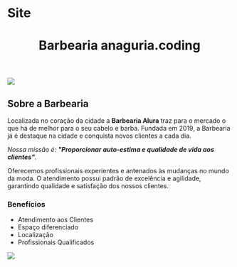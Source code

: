 

# Site



<!DOCTYPE html>
<html lang="pt-br">
	<head>
		<meta charset="UTF-8">
		

<link rel="stylesheet" href="style.css">
	</head>

<body>
		<header>
			<h1 class="titulo-principal">Barbearia anaguria.coding</h1>
		</header>
		<img src="https://github.com/anaguriaa/site/issues/1#issue-1883787734">
		<div class="principal">
			<h2 class="titulo-centralizado">Sobre a Barbearia </h2>
	 
<p>Localizada no coração da cidade a <strong>Barbearia Alura</strong> traz para o mercado o que há de melhor para o seu cabelo e barba. Fundada em 2019, a Barbearia  já é destaque na cidade e conquista novos clientes a cada dia.</p>

<p id="missao"><em>Nossa missão é: <strong>"Proporcionar auto-estima e qualidade de vida aos clientes"</strong>.</em></p>

<p>Oferecemos profissionais experientes e antenados às mudanças no mundo da moda. O atendimento possui padrão de excelência e agilidade, garantindo qualidade e satisfação dos nossos clientes.</p>
		</div>

<div class="beneficios">
			<h3 class="titulo-centralizado">Benefícios</h3>

<ul>
				<li class="itens">Atendimento aos Clientes</li>
				<li class="itens">Espaço diferenciado</li>
				<li class="itens">Localização</li>
				<li class="itens">Profissionais Qualificados</li>
			</ul>

<img src="beneficios.jpg" class="imagembeneficios">
		</div>
	</body>
</html>

